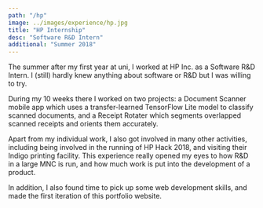 ```yaml
---
path: "/hp"
image: ../images/experience/hp.jpg
title: "HP Internship"
desc: "Software R&D Intern"
additional: "Summer 2018"
---
```


The summer after my first year at uni, I worked at HP Inc. as a Software R&D Intern. I (still) hardly knew anything about software or R&D but I was willing to try.

During my 10 weeks there I worked on two projects: a Document Scanner mobile app which uses a transfer-learned TensorFlow Lite model to classify scanned documents, and a Receipt Rotater which segments overlapped scanned receipts and orients them accurately.

Apart from my individual work, I also got involved in many other activities, including being involved in the running of HP Hack 2018, and visiting their Indigo printing facility. This experience really opened my eyes to how R&D in a large MNC is run, and how much work is put into the development of a product.

In addition, I also found time to pick up some web development skills, and made the first iteration of this portfolio website.


